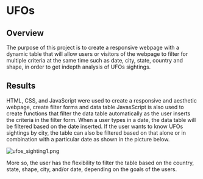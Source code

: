 # UFOs
## Overview
The purpose of this project is to create a responsive webpage with a dynamic table that will allow users or visitors of the webpage to filter for multiple criteria at the same time such as date, city, state, country and shape, in order to get indepth analysis of UFOs sightings.
## Results
HTML, CSS, and JavaScript were used to create a responsive and aesthetic webpage, create filter forms and data table 
JavasScript is also used to create functions that filter the data table automatically as the user inserts the criteria in the filter form.
When a user types in a date, the data table will be filtered based on the date inserted.
If the user wants to know UFOs sightings by city, the table can also be filtered based on that alone or in combination with a particular date as shown in the picture below.

![ufos_sighting1.png](ufos_sighting1.png)

More so, the user has the flexibility to filter the table based on the country, state, shape, city, and/or date, depending on the goals of the users.

